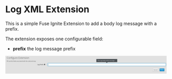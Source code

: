 # Log XML Extension

This is a simple Fuse Ignite Extension to add a body log message with a prefix.

The extension exposes one configurable field:
- **prefix** the log message prefix

![Screenshot](screenshot.png)


